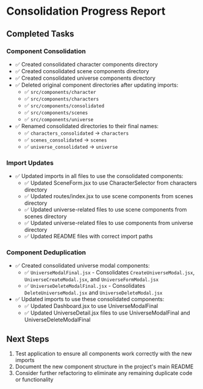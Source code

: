 # Consolidation Progress Report

## Completed Tasks

### Component Consolidation

- ✅ Created consolidated character components directory
- ✅ Created consolidated scene components directory
- ✅ Created consolidated universe components directory
- ✅ Deleted original component directories after updating imports:
  - ✅ `src/components/character`
  - ✅ `src/components/characters`
  - ✅ `src/components/consolidated`
  - ✅ `src/components/scenes`
  - ✅ `src/components/universe`
- ✅ Renamed consolidated directories to their final names:
  - ✅ `characters_consolidated` → `characters`
  - ✅ `scenes_consolidated` → `scenes`
  - ✅ `universe_consolidated` → `universe`

### Import Updates

- ✅ Updated imports in all files to use the consolidated components:
  - ✅ Updated SceneForm.jsx to use CharacterSelector from characters directory
  - ✅ Updated routes/index.jsx to use scene components from scenes directory
  - ✅ Updated universe-related files to use scene components from scenes directory
  - ✅ Updated universe-related files to use components from universe directory
  - ✅ Updated README files with correct import paths

### Component Deduplication

- ✅ Created consolidated universe modal components:
  - ✅ `UniverseModalFinal.jsx` - Consolidates `CreateUniverseModal.jsx`, `UniverseCreateModal.jsx`, and `UniverseFormModal.jsx`
  - ✅ `UniverseDeleteModalFinal.jsx` - Consolidates `DeleteUniverseModal.jsx` and `UniverseDeleteModal.jsx`
- ✅ Updated imports to use these consolidated components:
  - ✅ Updated Dashboard.jsx to use UniverseModalFinal
  - ✅ Updated UniverseDetail.jsx files to use UniverseModalFinal and UniverseDeleteModalFinal

## Next Steps

1. Test application to ensure all components work correctly with the new imports
2. Document the new component structure in the project's main README
3. Consider further refactoring to eliminate any remaining duplicate code or functionality
